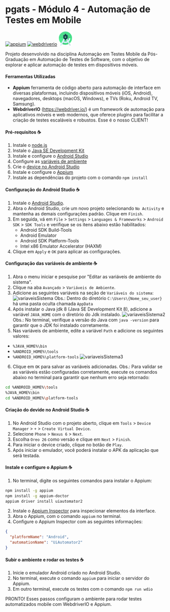 # pgats - Módulo 4 - Automação de Testes em Mobile

<p align="left">
<a href="https://appium.io/" target="_blank" rel="noreferrer"> <img src="https://avatars.githubusercontent.com/u/3221291?s=200&v=4" alt="appium" width="45" height="45"/></a> 
<a href="https://webdriver.io/" target="_blank" rel="noreferrer"> <img src="https://avatars.githubusercontent.com/u/6512473?s=200&v=4" alt="webdriverio" width="45" height="45"/></a> 
<a href="https://developer.android.com/studio?hl=pt-br" target="_blank" rel="noreferrer"> <img src="https://raw.githubusercontent.com/github/explore/44926f43f6a0d183b5965bebd1e77069ab00c26a/topics/android-studio/android-studio.png" alt="androidstudio" width="45" height="45"/></a> 
</p>

Projeto desenvolvido na disciplina Automação em Testes Mobile da Pós-Graduação em Automação de Testes de Software, com o objetivo de explorar e aplicar automação de testes em dispositivos móveis.

#### Ferramentas Utilizadas
- **Appium** ferramenta de código aberto para automação de interface em diversas plataformas, incluindo dispositivos móveis (iOS, Android), navegadores, desktops (macOS, Windows), e TVs (Roku, Android TV, Samsung).
- **WebdriverIO** (https://webdriver.io/) é um framework de automação para aplicativos móveis e web modernos, que oferece plugins para facilitar a criação de testes escaláveis e robustos. Esse é o nosso CLIENT!

#### Pré-requisitos ☕
1. Instale o [node.js](https://nodejs.org/pt)
2. Instale o [Java SE Development Kit](https://www.oracle.com/br/java/technologies/javase/javase8-archive-downloads.html)
3. Instale e configure o [Android Studio](#configuração-do-android-studio-)
4. Configure as [variáveis de ambiente](#configuração-das-variáveis-de-ambiente-)
5. Crie o [device no Android Studio](#criação-do-device-no-android-studio)
6. Instale e configure o [Appium](#instale-e-configure-o-appium-)
7. Instale as dependências do projeto com o comando ``npm install``

#### Configuração do Android Studio ☕
1. Instale o [Android Studio](https://developer.android.com/studio?hl=pt-br).
2. Abra o Android Studio, crie um novo projeto selecionando `No Activity` e mantenha as demais configurações padrão. Clique em `Finish`.
3. Em seguida, vá em `File` > `Settings` > `Languages & Frameworks` > `Android SDK` > `SDK Tools` e verifique se os itens abaixo estão habilitados:
   - Android SDK Build-Tools
   - Android Emulator
   - Android SDK Platform-Tools
   - Intel x86 Emulator Accelerator (HAXM)
4. Clique em `Apply` e `OK` para aplicar as configurações.


#### Configuração das variáveis de ambiente ☕
1. Abra o menu iniciar e pesquise por "Editar as variáveis de ambiente do sistema".
2. Clique na aba `Avançado` > `Variáveis de Ambiente`.
3. Adicione as seguintes variáveis na seção de `Variáveis do sistema`:
![variaveisSistema](https://github.com/user-attachments/assets/4dae0f35-0593-4066-9add-cddd542b34e3)
Obs.: Dentro do diretório `C:\Users\{Nome_seu_user}` há uma pasta oculta chamada `AppData`
4. Após instalar o Java jdk 8 (Java SE Development Kit 8), adicione a variável `JAVA_HOME` com o diretório do Jdk instalado.
![variaveisSistema2](https://github.com/user-attachments/assets/21662b2f-585b-4024-bcb5-7c51db275c5c)
Obs.: No terminal, verifique a versão do Java com `java -version` para garantir que o JDK foi instalado corretamente.
5.  Nas variáveis de ambiente, edite a variável `Path` e adicione os seguintes valores:
- ``%JAVA_HOME%\bin``
- ``%ANDROID_HOME%\tools``
- ``%ANDROID_HOME%\platform-tools``
![variaveisSistema3](https://github.com/user-attachments/assets/dced6eed-a3ac-4504-9aad-9094f9c9976e)
6. Clique em `OK` para salvar as variáveis adicionadas.
Obs.: Para validar se as variáveis estão configuradas corretamente, execute os comandos abaixo no terminal para garantir que nenhum erro seja retornado:
```bash
cd %ANDROID_HOME%\tools
%JAVA_HOME%\bin
cd %ANDROID_HOME%\platform-tools
```

#### Criação do devide no Android Studio ☕
1. No Android Studio com o projeto aberto, clique em `Tools` > `Device Manager` > `+` > `Create Virtual Device`.
2. Selecione `Phone` > `Nexus 6` > `Next`.
3. Escolha `Oreo 26` como versão e clique em `Next` > `Finish`.
4. Para iniciar o device criado, clique no botão de `Play`.
5. Após iniciar o emulador, você poderá instalar o APK da aplicação que será testada.

#### Instale e configure o Appium ☕
1. No terminal, digite os seguintes comandos para instalar o Appium:
```bash
npm install -g appium
npm install -g appium-doctor
appium driver install uiautomator2
```
2. Instale o [Appium Inspector](https://github.com/appium/appium-inspector/releases) para inspecionar elementos da interface.
3. Abra o Appium, com o comando `appium` no terminal.
3. Configure o Appium Inspector com as seguintes informações:
```json
{
  "platformName": "Android",
  "automationName": "UiAutomator2"
}
```

#### Subir o ambiente e rodar os testes ☕
1. Inicie o emulador Android criado no Android Studio.
2. No terminal, execute o comando `appium` para iniciar o servidor do Appium.
3. Em outro terminal, execute os testes com o comando `npm run wdio`

PRONTO! Esses passos configuram o ambiente para rodar testes automatizados mobile com WebdriverIO e Appium.
